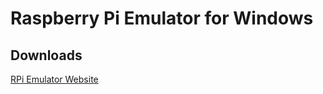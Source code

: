 # Raspberry Pi Emulator for Windows

## Downloads
[RPi Emulator Website](https://rpi-emulator.sourceforge.io/)
